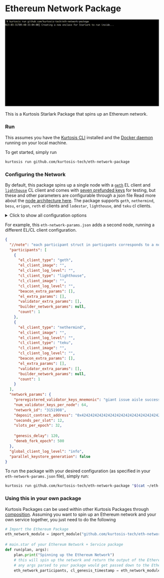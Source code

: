 # Ethereum Network Package

![Run of the Ethereum Network Package](/run.gif)

This is a Kurtosis Starlark Package that spins up an Ethereum network.

### Run

This assumes you have the [Kurtosis CLI](https://docs.kurtosis.com/cli/) installed and the [Docker daemon](https://docs.kurtosis.com/install#i-install--start-docker) running on your local machine.

To get started, simply run

```bash
kurtosis run github.com/kurtosis-tech/eth-network-package
```

### Configuring the Network

By default, this package spins up a single node with a [`geth`](https://github.com/kurtosis-tech/eth-network-package/blob/main/src/el/geth/geth_launcher.star) EL client and [`lighthouse`](https://github.com/kurtosis-tech/eth-network-package/blob/main/src/cl/lighthouse/lighthouse_launcher.star) CL client and comes with [seven prefunded keys](https://github.com/kurtosis-tech/eth-network-package/blob/main/src/prelaunch_data_generator/genesis_constants/genesis_constants.star) for testing, but
these and other parameters are configurable through a json file Read more about the [node architecture here](https://ethereum.org/en/developers/docs/nodes-and-clients/node-architecture/). The package supports `geth`, `nethermind`, `besu`, `erigon`, `reth` el clients and `lodestar`, `lighthouse`, and `teku` cl clients.

<details>
    <summary>Click to show all configuration options</summary>

<!-- Yes, it's weird that none of this is indented but it's intentional - indenting anything inside this "details" expandable will cause it to render weird" -->

```json
{
  //  Specification of the participants in the network
  "participants": [
    {
      //  The type of EL client that should be started
      //  Valid values are "geth, besu, erigon, nethermind, and reth"
      "el_client_type": "geth",

      //  The Docker image that should be used for the EL client; leave blank to use the default for the client type
      //  Defaults by client:
      //  - geth: ethereum/client-go:latest
      //  - erigon: thorax/erigon:devel
      //  - nethermind:	nethermind/nethermind:latest
      //  - besu:	hyperledger/besu:develop
      //  - reth: ghcr.io/paradigmxyz/reth
      "el_client_image": "",

      //  The log level string that this participant's EL client should log at
      //  If this is emptystring then the global `logLevel` parameter's value will be translated into a string appropriate for the client (e.g. if
      //   global `logLevel` = `info` then Geth would receive `3`)
      //  If this is not emptystring, then this value will override the global `logLevel` setting to allow for fine-grained control
      //   over a specific participant's logging
      "el_client_log_level": "",

      //  A list of optional extra params that will be passed to the EL client container for modifying its behaviour
      "el_extra_params": [],

      //  The type of CL client that should be started
      //  Valid values are "lighthouse", "nimbus", "lodestar", "teku", and "prysm"
      "cl_client_type": "lighthouse",

      //  The Docker image that should be used for the EL client; leave blank to use the default for the client type
      //  Defaults by client:
      //  - lighthouse: sigp/lighthouse:latest
      //  - teku: consensys/teku:latest
      //  - lodestar: chainsafe/lodestar:latest
      //  - nimbus: statusim/nimbus-eth2:multiarch-latest
      //  - prysm: prysmaticlabs/prysm-beacon-chain:latest,prysmaticlabs/prysm-validator:latest
      "cl_client_image": "",

      //  The log level string that this participant's EL client should log at
      //  If this is emptystring then the global `logLevel` parameter's value will be translated into a string appropriate for the client (e.g. if
      //   global `logLevel` = `info` then Teku would receive `INFO`, Prysm would receive `info`, etc.)
      //  If this is not emptystring, then this value will override the global `logLevel` setting to allow for fine-grained control
      //   over a specific participant's logging
      "cl_client_log_level": "",

      //  A list of optional extra params that will be passed to the CL client Beacon container for modifying its behaviour
      //  If the client combines the Beacon & validator nodes (e.g. Teku), then this list will be passed to the combined Beacon-validator node
      "beacon_extra_params": [],

      //  A list of optional extra params that will be passed to the CL client validator container for modifying its behaviour
      //  If the client combines the Beacon & validator nodes (e.g. Teku), then this list will also be passed to the combined Beacon-validator node
      "validator_extra_params": [],

      // A set of parameters the node needs to reach an external block building network
      // If `null` then the builder infrastructure will not be instantiated
      // Example:
      //
      // "relay_endpoints": [
      //   "https://0xdeadbeefcafa@relay.example.com",
      //   "https://0xdeadbeefcafb@relay.example.com",
      //   "https://0xdeadbeefcafc@relay.example.com",
      //   "https://0xdeadbeefcafd@relay.example.com"
      //  ]
      "builder_network_params": null,

      // Execution node minimum and maximum CPU (millicpu) and memory (MB) limits
      // Defaults are configured per client
      "el_min_cpu": 0,
      "el_max_cpu": 0,
      "el_min_mem": 0,
      "el_max_mem": 0,

      // Beacon node minimum and maximum CPU (millicpu) and memory (MB) limits
      // Defaults are configured per client
      "bn_min_cpu": 0,
      "bn_max_cpu": 0,
      "bn_min_mem": 0,
      "bn_max_mem": 0,

      // Validator node minimum and maximum CPU (millicpu) and memory (MB) limits
      // Defaults are configured per client
      "v_min_cpu": 0,
      "v_max_cpu": 0,
      "v_min_mem": 0,
      "v_max_mem": 0,

      // The number of times this participant should be repeated
      // defaults to 1(i.e no repetition). This is optional.
      "count": 1
    }
  ],

  //  Configuration parameters for the Eth network
  "network_params": {
    //  The network ID of the Eth1 network
    "network_id": "3151908",

    //  The address of the staking contract address on the Eth1 chain
    "deposit_contract_address": "0x4242424242424242424242424242424242424242",

    //  Number of seconds per slot on the Beacon chain
    "seconds_per_slot": 12,

    //  Number of slots in an epoch on the Beacon chain
    "slots_per_epoch": 32,

    //  The number of validator keys that each CL validator node should get
    "num_validator_keys_per_node": 64,

    //  This mnemonic will a) be used to create keystores for all the types of validators that we have and b) be used to generate a CL genesis.ssz that has the children
    //   validator keys already preregistered as validators
    "preregistered_validator_keys_mnemonic": "giant issue aisle success illegal bike spike question tent bar rely arctic volcano long crawl hungry vocal artwork sniff fantasy very lucky have athlete"
  },

  // Parallelizes keystore generation so that each node has keystores being generated in their own container
  // Use against large clusters only
  "parallel_keystore_generation": false
}
```

</details>

For example, this `eth-network-params.json` adds a second node, running a different EL/CL client configuration.

```json
{
  "//note": "each participant struct in particpants corresponds to a node in the network",
  "participants": [
    {
      "el_client_type": "geth",
      "el_client_image": "",
      "el_client_log_level": "",
      "cl_client_type": "lighthouse",
      "cl_client_image": "",
      "cl_client_log_level": "",
      "beacon_extra_params": [],
      "el_extra_params": [],
      "validator_extra_params": [],
      "builder_network_params": null,
      "count": 1
    },
    {
      "el_client_type": "nethermind",
      "el_client_image": "",
      "el_client_log_level": "",
      "cl_client_type": "teku",
      "cl_client_image": "",
      "cl_client_log_level": "",
      "beacon_extra_params": [],
      "el_extra_params": [],
      "validator_extra_params": [],
      "builder_network_params": null,
      "count": 1
    }
  ],
  "network_params": {
    "preregistered_validator_keys_mnemonic": "giant issue aisle success illegal bike spike question tent bar rely arctic volcano long crawl hungry vocal artwork sniff fantasy very lucky have athlete",
    "num_validator_keys_per_node": 64,
    "network_id": "3151908",
    "deposit_contract_address": "0x4242424242424242424242424242424242424242",
    "seconds_per_slot": 12,
    "slots_per_epoch": 32,

    "genesis_delay": 120,
    "deneb_fork_epoch": 500
  },
  "global_client_log_level": "info",
  "parallel_keystore_generation": false
}
```

To run the package with your desired configuration (as specified in your `eth-network-params.json` file), simply run:

```bash
kurtosis run github.com/kurtosis-tech/eth-network-package "$(cat ~/eth-network-params.json)"
```

### Using this in your own package

Kurtosis Packages can be used within other Kurtosis Packages through [composition](https://docs.kurtosis.com/reference/packages). Assuming you want to spin up an Ethereum network and your own service
together, you just need to do the following

```py
# Import the Ethereum Package
eth_network_module = import_module("github.com/kurtosis-tech/eth-network-package/main.star")

# main.star of your Ethereum Network + Service package
def run(plan, args):
    plan.print("Spinning up the Ethereum Network")
    # this will spin up the network and return the output of the Ethereum Network package
    # any args parsed to your package would get passed down to the Ethereum Network package
    eth_network_participants, cl_genesis_timestamp = eth_network_module.run(plan, args)
```
